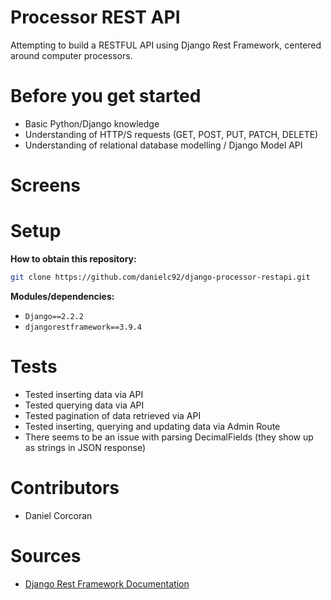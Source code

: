 # Processor REST API
Attempting to build a RESTFUL API using Django Rest Framework, centered around computer processors.

# Before you get started
- Basic Python/Django knowledge 
- Understanding of HTTP/S requests (GET, POST, PUT, PATCH, DELETE)
- Understanding of relational database modelling / Django Model API

# Screens


# Setup
**How to obtain this repository:**
```sh
git clone https://github.com/danielc92/django-processor-restapi.git
```
**Modules/dependencies:**
- `Django==2.2.2`
- `djangorestframework==3.9.4`

# Tests
- Tested inserting data via API
- Tested querying data via API
- Tested pagination of data retrieved via API
- Tested inserting, querying and updating data via Admin Route
- There seems to be an issue with parsing DecimalFields (they show up as strings in JSON response)

# Contributors
- Daniel Corcoran

# Sources
- [Django Rest Framework Documentation](https://www.django-rest-framework.org/tutorial/quickstart/)